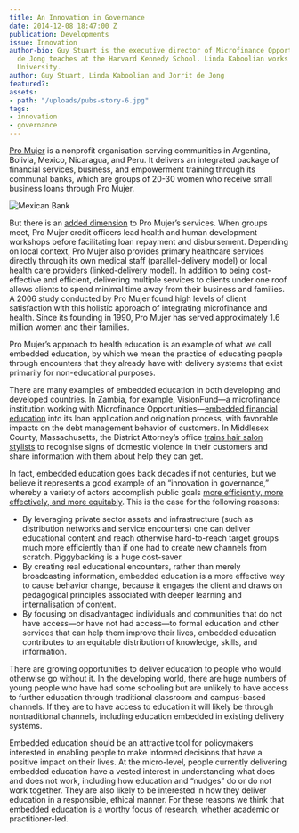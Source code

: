 ```yaml
---
title: An Innovation in Governance
date: 2014-12-08 18:47:00 Z
publication: Developments
issue: Innovation
author-bio: Guy Stuart is the executive director of Microfinance Opportunities. Jorrit
  de Jong teaches at the Harvard Kennedy School. Linda Kaboolian works for Harvard
  University.
author: Guy Stuart, Linda Kaboolian and Jorrit de Jong
featured?: 
assets:
- path: "/uploads/pubs-story-6.jpg"
tags:
- innovation
- governance
---
```


<p><a href="http://promujer.org/how-we-do-it/">Pro Mujer</a> is a nonprofit organisation serving communities in Argentina, Bolivia, Mexico, Nicaragua, and Peru. It delivers an integrated package of financial services, business, and empowerment training through its communal banks, which are groups of 20-30 women who receive small business loans through Pro Mujer.
</p>



![Mexican Bank](/uploads/pubs-story-6.jpg "Photo credit: flickr.com/photos/laapmx") 
<p>But there is an <a href="http://partnershipsagainstpoverty.org/wp-content/uploads/2013/03/LeathermanS_DunfordC_Integrating_MF__Health_English.pdf">added dimension</a> to Pro Mujer’s services. When groups meet, Pro Mujer credit officers lead health and human development workshops before facilitating loan repayment and disbursement. Depending on local context, Pro Mujer also provides primary healthcare services directly through its own medical staff (parallel-delivery model) or local health care providers (linked-delivery model). In addition to being cost-effective and efficient, delivering multiple services to clients under one roof allows clients to spend minimal time away from their business and families. A 2006 study conducted by Pro Mujer found high levels of client satisfaction with this holistic approach of integrating microfinance and health. Since its founding in 1990, Pro Mujer has served approximately 1.6 million women and their families.
</p>

<p>Pro Mujer’s approach to health education is an example of what we call embedded education, by which we mean the practice of educating people through encounters that they already have with delivery systems that exist primarily for non-educational purposes.
</p>

<p>There are many examples of embedded education in both developing and developed countries. In Zambia, for example, VisionFund—a microfinance institution working with Microfinance Opportunities—<a href="http://cfi-blog.org/2014/09/03/evidence-favoring-the-embedded-education-approach-from-zambia/">embedded financial education</a> into its loan application and origination process, with favorable impacts on the debt management behavior of customers. In Middlesex County, Massachusetts, the District Attorney’s office <a href="http://cfi-blog.org/2014/08/27/design-and-implementation-of-successful-embedded-education/">trains hair salon stylists</a> to recognise signs of domestic violence in their customers and share information with them about help they can get.
</p>

<p>In fact, embedded education goes back decades if not centuries, but we believe it represents a good example of an “innovation in governance,” whereby a variety of actors accomplish public goals <a href="http://www.brookings.edu/research/books/2008/thestateofaccess">more efficiently, more effectively, and more equitably</a>. This is the case for the following reasons:
</p>

<ul>
  <li>By leveraging private sector assets and infrastructure (such as distribution networks and service encounters) one can deliver educational content and reach otherwise hard-to-reach target groups much more efficiently than if one had to create new channels from scratch. Piggybacking is a huge cost-saver.</li>
  <li>By creating real educational encounters, rather than merely broadcasting information, embedded education is a more effective way to cause behavior change, because it engages the client and draws on pedagogical principles associated with deeper learning and internalisation of content.</li>
  <li>By focusing on disadvantaged individuals and communities that do not have access—or have not had access—to formal education and other services that can help them improve their lives, embedded education contributes to an equitable distribution of knowledge, skills, and information.</li>
</ul>

<p>There are growing opportunities to deliver education to people who would otherwise go without it. In the developing world, there are huge numbers of young people who have had some schooling but are unlikely to have access to further education through traditional classroom and campus-based channels. If they are to have access to education it will likely be through nontraditional channels, including education embedded in existing delivery systems.
</p>

<p>Embedded education should be an attractive tool for policymakers interested in enabling people to make informed decisions that have a positive impact on their lives. At the micro-level, people currently delivering embedded education have a vested interest in understanding what does and does not work, including how education and “nudges” do or do not work together. They are also likely to be interested in how they deliver education in a responsible, ethical manner. For these reasons we think that embedded education is a worthy focus of research, whether academic or practitioner-led.</p>
